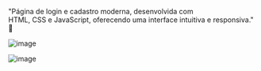 "Página de login e cadastro moderna, desenvolvida com 
<br>
 HTML, CSS e JavaScript, oferecendo uma interface intuitiva e responsiva." 🔐
                       

![image](https://github.com/user-attachments/assets/f6564166-9c94-4b06-a21c-0b41fe4d962f)


![image](https://github.com/user-attachments/assets/19af34ed-05b0-4bea-919a-88af8e371b98)
